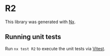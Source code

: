 # R2

This library was generated with [Nx](https://nx.dev).

## Running unit tests

Run `nx test R2` to execute the unit tests via [Vitest](https://vitest.dev/).

